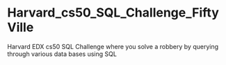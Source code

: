 # Harvard_cs50_SQL_Challenge_FiftyVille
Harvard EDX cs50 SQL Challenge where you solve a robbery by querying through various data bases using SQL
